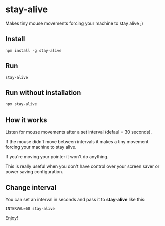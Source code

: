 # stay-alive

Makes tiny mouse movements forcing your machine to stay alive ;)

## Install

`npm install -g stay-alive`

## Run

`stay-alive`

## Run without installation

`npx stay-alive`

## How it works

Listen for mouse movements after a set interval (defaul = 30 seconds).

If the mouse didn't move between intervals it makes a tiny movement
forcing your machine to stay alive.

If you're moving your pointer it won't do anything.

This is really useful when you don't have control over your screen saver
or power saving configuration.

## Change interval

You can set an interval in seconds and pass it to **stay-alive**
like this:

`INTERVAL=60 stay-alive`

Enjoy!
